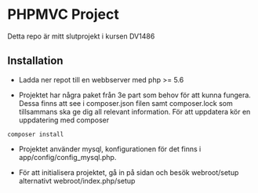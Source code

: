 # PHPMVC Project

Detta repo är mitt slutprojekt i kursen DV1486   

## Installation

 - Ladda ner repot till en webbserver med php >= 5.6

 - Projektet har några paket från 3e part som behov för att kunna fungera. Dessa finns att see i composer.json filen samt composer.lock som tillsammans ska ge dig all relevant information. För att uppdatera kör en uppdatering med composer

```
composer install
```

 - Projektet använder mysql, konfigurationen för det finns i app/config/config_mysql.php.

 - För att initialisera projektet, gå in på sidan och besök webroot/setup alternativt webroot/index.php/setup